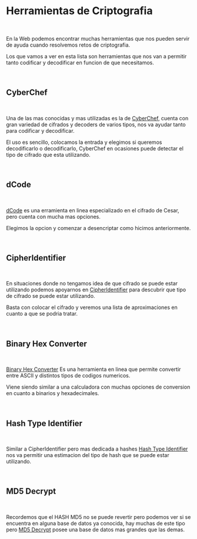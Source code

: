 # Herramientas de Criptografia

<br>

En la Web podemos encontrar muchas herramientas que nos pueden servir de ayuda cuando resolvemos retos de criptografia.

Los que vamos a ver en esta lista son herramientas que nos van a permitir tanto codificar y decodificar en funcion de que necesitamos.

<br>

## CyberChef

<br>

Una de las mas conocidas y mas utilizadas es la de [CyberChef](https://cyberchef.org/), cuenta con gran variedad de cifrados y decoders de varios tipos, nos va ayudar tanto para codificar y decodificar.

El uso es sencillo, colocamos la entrada y elegimos si queremos decodificarlo o decodificarlo, CyberChef en ocasiones puede detectar el tipo de cifrado que esta utilizando.

<br>

## dCode

<br>

[dCode](https://www.dcode.fr/tools-list) es una erramienta en linea especializado en el cifrado de Cesar, pero cuenta con mucha mas opciones.

Elegimos la opcion y comenzar a desencriptar como hicimos anteriormente.

<br>

## CipherIdentifier

<br>

En situaciones donde no tengamos idea de que cifrado se puede estar utilizando podemos apoyarnos en [CipherIdentifier](https://www.boxentriq.com/code-breaking/cipher-identifier) para descubrir que tipo de cifrado se puede estar utilizando.


Basta con colocar el cifrado y veremos una lista de aproximaciones en cuanto a que se podria tratar.

<br>

## Binary Hex Converter

<br>

[Binary Hex Converter](https://www.binaryhexconverter.com/
) Es una herramienta en linea que permite convertir entre ASCII y distintos tipos de codigos numericos.

Viene siendo similar a una calculadora con muchas opciones de conversion en cuanto a binarios y hexadecimales.

<br>

## Hash Type Identifier

<br>

Similar a CipherIdentifier pero mas dedicada a hashes [Hash Type Identifier](https://hashes.com/en/tools/hash_identifier) nos va permitir una estimacion del tipo de hash que se puede estar utilizando.

<br>

## MD5 Decrypt

<br>

Recordemos que el HASH MD5 no se puede revertir pero podemos ver si se encuentra en alguna base de datos ya conocida, hay muchas de este tipo pero [MD5 Decrypt](https://www.md5online.org/) posee una base de datos mas grandes que las demas.

<br>